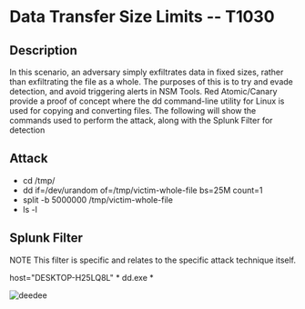 
# Data Transfer Size Limits -- T1030

## Description

In this scenario, an adversary simply exfiltrates data in fixed sizes, rather than exfiltrating the file as a whole. The purposes of this is to try and evade detection, and avoid triggering alerts in NSM Tools. Red Atomic/Canary provide a proof of concept where the dd command-line utility for Linux is used for copying and converting files. The following will show the commands used to perform the attack, along with the Splunk Filter for detection


## Attack

- cd /tmp/
- dd if=/dev/urandom of=/tmp/victim-whole-file bs=25M count=1
- split -b 5000000 /tmp/victim-whole-file
- ls -l

## Splunk Filter
NOTE This filter is specific and relates to the specific attack technique itself.

host="DESKTOP-H25LQ8L" * dd.exe *

![deedee](https://user-images.githubusercontent.com/36422282/55600452-0d022c80-572a-11e9-89c1-6b58c399d4c6.PNG)

